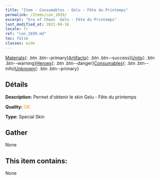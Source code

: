 ```yaml
---
title: "Item - Consumables - Gelu - Fête du Printemps"
permalink: /Items/con_1039/
excerpt: "Era of Chaos  Gelu - Fête du Printemps"
last_modified_at: 2021-04-16
locale: fr
ref: "con_1039.md"
toc: false
classes: wide
---
```

 [Materials](/fr/Items/){: .btn .btn--primary}[Artifacts](/fr/Items/Artifacts/){: .btn .btn--success}[Units](/fr/Items/Units/){: .btn .btn--warning}[Heroes](/fr/Items/Heroes/){: .btn .btn--danger}[Consumables](/fr/Items/Consumables/){: .btn .btn--info}[Unknown](/fr/Items/Unknown/){: .btn .btn--primary}

## Détails
 **Description:** Permet d'obtenir le skin Gelu - Fête du printemps

 **Quality:** <span style="color: #FF8C00">OK</span>

 **Type:** Special Skin

## Gather

  None

## This item contains:

  None

